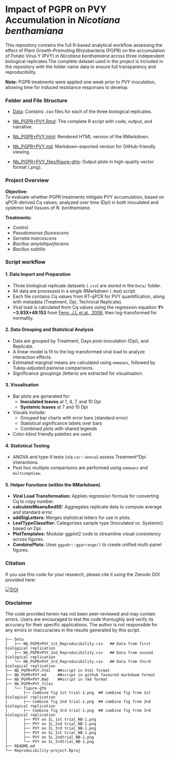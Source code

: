 # Impact of PGPR on PVY Accumulation in *Nicotiana benthamiana*

This repository contains the full R-based analytical workflow assessing the effect of Plant Growth-Promoting Rhizobacteria (PGPR) on the accumulation of Potato Virus Y (PVY) in *Nicotiana benthamiana* across three independent biological replicates.The complete dataset used in the project is included in the repository with the folder name data to ensure full transparency and reproducibility. 

**Note:** PGPR treatments were applied one week prior to PVY inoculation, allowing time for induced resistance responses to develop.

### Folder and File Structure
- [Data](https://github.com/BibechanaPaudel/Reproducibility-project/tree/main/Nb_PGPR%2BPVY_files/figure-gfm): Contains .csv files for each of the three biological replicates.

- [Nb_PGPR+PVY.Rmd](https://github.com/BibechanaPaudel/Reproducibility-project/blob/main/Nb_PGPR%2BPVY.Rmd): The complete R script with code, output, and narrative.

- [Nb_PGPR+PVY.html](https://github.com/BibechanaPaudel/Reproducibility-project/blob/main/Nb_PGPR%2BPVY.html): Rendered HTML version of the RMarkdown.

- [Nb_PGPR+PVY.md](https://github.com/BibechanaPaudel/Reproducibility-project/blob/main/Nb_PGPR%2BPVY.md): Markdown-exported version for GitHub-friendly viewing.

- [Nb_PGPR+PVY_files/figure-gfm](https://github.com/BibechanaPaudel/Reproducibility-project/tree/main/Nb_PGPR%2BPVY_files/figure-gfm): Output plots in high-quality vector format (.png). 


### Project Overview

**Objective:**  
To evaluate whether PGPR treatments mitigate PVY accumulation, based on qPCR-derived Cq values, analyzed over time (Dpi) in both inoculated and systemic leaf tissues of *N. benthamiana*.

**Treatments:**
- Control  
- *Pseudomonas fluorescens*  
- *Serratia marcescens*  
- *Bacillus amyloliquefaciens*  
- *Bacillus subtilis*

### Script workflow

#### **1. Data Import and Preparation**

- Three biological replicate datasets (`.csv`) are stored in the `Data/` folder.
- All data are processed in a single RMarkdown (`.Rmd`) script.
- Each file contains Cq values from RT-qPCR for PVY quantification, along with metadata (Treatment, Dpi, Technical Replicate).
- Viral load is calculated from Cq values using the regression equation **Y= −3.93X+49.153** from [Feng, J.L et al., 2006](https://academic.oup.com/abbs/article/38/10/669/217), then log-transformed for normality.

#### **2. Data Grouping and Statistical Analysis**

- Data are grouped by Treatment, Days post-inoculation (Dpi), and Replicate.
- A linear model is fit to the log-transformed viral load to analyze interaction effects.
- Estimated marginal means are calculated using `emmeans`, followed by Tukey-adjusted pairwise comparisons.
- Significance groupings (letters) are extracted for visualisation.

#### **3. Visualisation**

- Bar plots are generated for:
  - **Inoculated leaves** at 1, 4, 7, and 10 Dpi
  - **Systemic leaves** at 7 and 10 Dpi
- Visuals include:
  - Grouped bar charts with error bars (standard error)
  - Statistical significance labels over bars
  - Combined plots with shared legends
- Color-blind friendly palettes are used.

#### **4. Statistical Testing**

- ANOVA and type-II tests (via `car::Anova`) assess Treatment*Dpi interactions.
- Post hoc multiple comparisons are performed using `emmeans` and `multcompView`.

#### **5. Helper Functions (within the RMarkdown)**

- **Viral Load Transformation:** Applies regression formula for converting Cq to copy number.
- **calculateMeansAndSE:** Aggregates replicate data to compute average and standard error.
- **addSigLetters:** Merges statistical letters for use in plots.
- **LeafTypeClassifier:** Categorizes sample type (Inoculated vs. Systemic) based on Dpi.
- **PlotTemplates:** Modular ggplot2 code to streamline visual consistency across figures.
- **CombinePlots:** Uses `ggpubr::ggarrange()` to create unified multi-panel figures.

### Citation
If you use this code for your research, please cite it using the Zenodo DOI provided here:

[![DOI](https://zenodo.org/badge/966418246.svg)](https://doi.org/10.5281/zenodo.15258548)

### Disclaimer
The code provided herein has not been peer-reviewed and may contain errors. Users are encouraged to test the code thoroughly and verify its accuracy for their specific applications. The author is not responsible for any errors or inaccuracies in the results generated by this script.

```
├── Data
│   ├── Nb_PGPR+PVY_1st_Reproducibility.csv   ## Data from first biological replication
│   ├── Nb_PGPR+PVY_2nd_Reproducibility.csv   ## Data from second biological replication
│   └── Nb_PGPR+PVY_3rd_Reproducibility.csv   ## Data from third biological replication
├── Nb_PGPR+PVY.html   ##script in html format
├── Nb_PGPR+PVY.md     ##script in github favoured markdowm format
├── Nb_PGPR+PVY.Rmd    ##script in rmd format
├── Nb_PGPR+PVY_files
│   └── figure-gfm
│       ├── Combine fig 1st trial-1.png  ## combine fig from 1st biological replication
│       ├── Combine fig 2nd trial-1.png  ## combine fig from 2nd biological replication
│       ├── Combine fig 3rd trial-1.png  ## combine fig from 3rd biological replication
│       ├── PVY on IL_1st trial_NB-1.png 
│       ├── PVY on IL_2nd trial_NB-1.png
│       ├── PVY on IL_3rd trial_NB-1.png
│       ├── PVY on SL_1st trial_NB-1.png
│       ├── PVY on SL_2ndtrial_NB-1.png
│       └── PVY on SL_3rdtrial_NB-1.png
├── README.md 
└── Reproducibility-project.Rproj
```